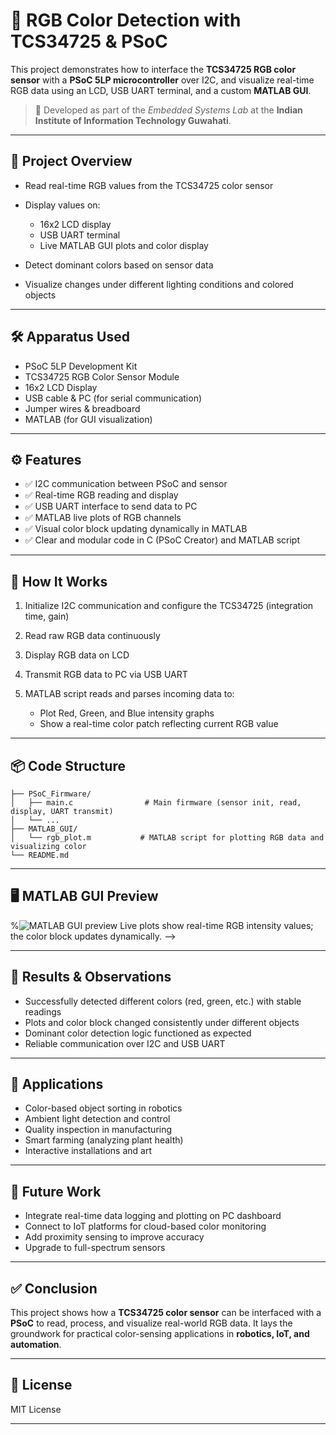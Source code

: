 # 🎨 RGB Color Detection with TCS34725 & PSoC

This project demonstrates how to interface the **TCS34725 RGB color sensor** with a **PSoC 5LP microcontroller** over I2C, and visualize real-time RGB data using an LCD, USB UART terminal, and a custom **MATLAB GUI**.

> 📌 Developed as part of the *Embedded Systems Lab* at the **Indian Institute of Information Technology Guwahati**.

---

## 📍 Project Overview

* Read real-time RGB values from the TCS34725 color sensor
* Display values on:

  * 16x2 LCD display
  * USB UART terminal
  * Live MATLAB GUI plots and color display
* Detect dominant colors based on sensor data
* Visualize changes under different lighting conditions and colored objects

---

## 🛠 Apparatus Used

* PSoC 5LP Development Kit
* TCS34725 RGB Color Sensor Module
* 16x2 LCD Display
* USB cable & PC (for serial communication)
* Jumper wires & breadboard
* MATLAB (for GUI visualization)

---

## ⚙️ Features

* ✅ I2C communication between PSoC and sensor
* ✅ Real-time RGB reading and display
* ✅ USB UART interface to send data to PC
* ✅ MATLAB live plots of RGB channels
* ✅ Visual color block updating dynamically in MATLAB
* ✅ Clear and modular code in C (PSoC Creator) and MATLAB script

---

## 🧰 How It Works

1. Initialize I2C communication and configure the TCS34725 (integration time, gain)
2. Read raw RGB data continuously
3. Display RGB data on LCD
4. Transmit RGB data to PC via USB UART
5. MATLAB script reads and parses incoming data to:

   * Plot Red, Green, and Blue intensity graphs
   * Show a real-time color patch reflecting current RGB value

---

## 📦 Code Structure

```
├── PSoC_Firmware/
│   ├── main.c                # Main firmware (sensor init, read, display, UART transmit)
│   └── ...
├── MATLAB_GUI/
│   └── rgb_plot.m           # MATLAB script for plotting RGB data and visualizing color
└── README.md
```

---

## 🖥 MATLAB GUI Preview

<!-->%<img src="https://via.placeholder.com/800x400.png?text=MATLAB+GUI+Live+Plots+and+Color+Block" alt="MATLAB GUI preview" --

<!--> Live plots show real-time RGB intensity values; the color block updates dynamically. -->
<!--  -->
>                             

---

## 📌 Results & Observations

* Successfully detected different colors (red, green, etc.) with stable readings
* Plots and color block changed consistently under different objects
* Dominant color detection logic functioned as expected
* Reliable communication over I2C and USB UART

---

## 🚀 Applications

* Color-based object sorting in robotics
* Ambient light detection and control
* Quality inspection in manufacturing
* Smart farming (analyzing plant health)
* Interactive installations and art

---

## 🧪 Future Work

* Integrate real-time data logging and plotting on PC dashboard
* Connect to IoT platforms for cloud-based color monitoring
* Add proximity sensing to improve accuracy
* Upgrade to full-spectrum sensors

---

## ✅ Conclusion

This project shows how a **TCS34725 color sensor** can be interfaced with a **PSoC** to read, process, and visualize real-world RGB data. It lays the groundwork for practical color-sensing applications in **robotics, IoT, and automation**.

---

## 📄 License

MIT License

---


